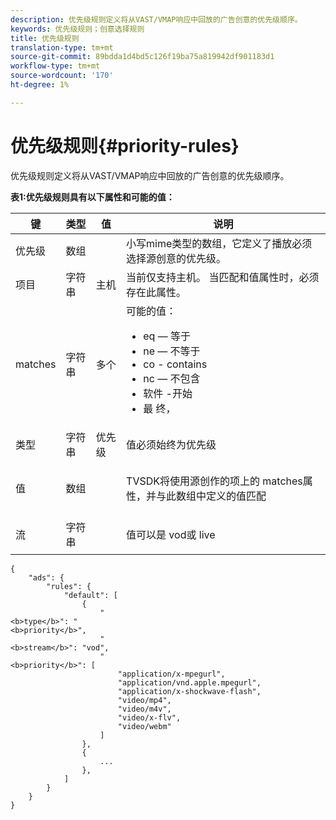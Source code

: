 ```yaml
---
description: 优先级规则定义将从VAST/VMAP响应中回放的广告创意的优先级顺序。
keywords: 优先级规则；创意选择规则
title: 优先级规则
translation-type: tm+mt
source-git-commit: 89bdda1d4bd5c126f19ba75a819942df901183d1
workflow-type: tm+mt
source-wordcount: '170'
ht-degree: 1%

---
```



# 优先级规则{#priority-rules}

优先级规则定义将从VAST/VMAP响应中回放的广告创意的优先级顺序。

**表1:优先级规则具有以下属性和可能的值：**

<table id="table_ljp_tgx_hz">  
 <thead> 
  <tr> 
   <th class="entry"> 键</th> 
   <th class="entry"> 类型</th> 
   <th class="entry"> 值</th> 
   <th class="entry"> 说明</th> 
  </tr> 
 </thead>
 <tbody> 
  <tr> 
   <td><span class="codeph"> 优先级</span></td> 
   <td><span class="codeph"> 数组</span></td> 
   <td></td> 
   <td> 小写mime类型的数组，它定义了播放必须选择源创意的优先级。</td> 
  </tr> 
  <tr> 
   <td><span class="codeph"> 项目</span></td> 
   <td><span class="codeph"> 字符串</span></td> 
   <td><span class="codeph"> 主机</span></td> 
   <td>当前仅支持<span class="codeph">主机</span>。 当<span class="codeph">匹配</span>和<span class="codeph">值</span>属性时，必须存在此属性。</td> 
  </tr> 
  <tr> 
   <td><span class="codeph"> matches</span></td> 
   <td><span class="codeph"> 字符串</span></td> 
   <td><span class="codeph"> 多个</span></td> 
   <td>可能的值：
    <ul id="ul_tnf_2hx_hz"> 
     <li><span class="codeph"> eq</span>  — 等于</li> 
     <li><span class="codeph"> ne</span>  — 不等于</li> 
     <li><span class="codeph"> co</span> - contains</li> 
     <li><span class="codeph"> nc</span>  — 不包含</li> 
     <li><span class="codeph"> 软件</span> -开始</li> 
     <li><span class="codeph"> 最</span> 终，</li> 
    </ul></td> 
  </tr> 
  <tr> 
   <td><span class="codeph"> 类型</span></td> 
   <td><span class="codeph"> 字符串</span></td> 
   <td><span class="codeph"> 优先级</span></td> 
   <td>值必须始终为<span class="codeph">优先级</span></td> 
  </tr> 
  <tr> 
   <td><span class="codeph"> 值</span></td> 
   <td><span class="codeph"> 数组</span></td> 
   <td></td> 
   <td> <p>TVSDK将使用源创作的<span class="codeph">项</span>上的<span class="codeph"> matches</span>属性，并与此数组中定义的值匹配</p> </td> 
  </tr> 
  <tr> 
   <td><span class="codeph"> 流</span></td> 
   <td><span class="codeph"> 字符串</span></td> 
   <td></td> 
   <td> <p>值可以是<span class="codeph"> vod</span>或<span class="codeph"> live</span></p> </td> 
  </tr> 
 </tbody> 
</table>

```
{
    "ads": {
        "rules": {
            "default": [
                {
                    "
<b>type</b>": "
<b>priority</b>",
                    "
<b>stream</b>": "vod",
                    "
<b>priority</b>": [
                        "application/x-mpegurl",
                        "application/vnd.apple.mpegurl",
                        "application/x-shockwave-flash",
                        "video/mp4",
                        "video/m4v",
                        "video/x-flv",
                        "video/webm"
                    ]
                },
                {
                    ...
                },
            ]
        }
    }
}
```

